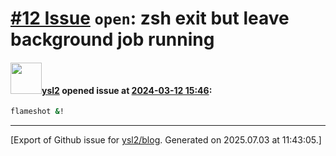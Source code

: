 # [\#12 Issue](https://github.com/ysl2/blog/issues/12) `open`: zsh exit but leave background job running

#### <img src="https://avatars.githubusercontent.com/u/39717545?u=3a56d7b47e1688f70c83e440ba0835f8d24c43e3&v=4" width="50">[ysl2](https://github.com/ysl2) opened issue at [2024-03-12 15:46](https://github.com/ysl2/blog/issues/12):

```bash
flameshot &!
```




-------------------------------------------------------------------------------



[Export of Github issue for [ysl2/blog](https://github.com/ysl2/blog). Generated on 2025.07.03 at 11:43:05.]
